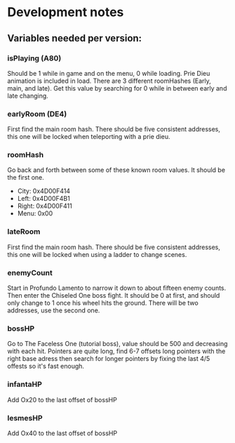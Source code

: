 # Development notes

## Variables needed per version:

### isPlaying (A80)
Should be 1 while in game and on the menu, 0 while loading.  Prie Dieu animation is included in load.  There are 3 different roomHashes (Early, main, and late).  Get this value by searching for 0 while in between early and late changing.

### earlyRoom (DE4)
First find the main room hash.  There should be five consistent addresses, this one will be locked when teleporting with a prie dieu.

### roomHash
Go back and forth between some of these known room values. It should be the first one.
- City: 0x4D00F414
- Left: 0x4D00F4B1
- Right: 0x4D00F411
- Menu: 0x00

### lateRoom
First find the main room hash.  There should be five consistent addresses, this one will be locked when using a ladder to change scenes.

### enemyCount
Start in Profundo Lamento to narrow it down to about fifteen enemy counts.  Then enter the Chiseled One boss fight.  It should be 0 at first, and should only change to 1 once his wheel hits the ground.  There will be two addresses, use the second one.

### bossHP
Go to The Faceless One (tutorial boss), value should be 500 and decreasing with each hit.
Pointers are quite long, find 6-7 offsets long pointers with the right base adress then search for longer pointers by fixing the last 4/5 offests so it's fast enough.

### infantaHP
Add Ox20 to the last offset of bossHP

### lesmesHP
Add Ox40 to the last offset of bossHP
